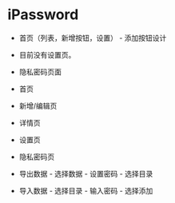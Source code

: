 # iPassword

 - 首页（列表，新增按钮，设置） - 添加按钮设计
 - 目前没有设置页。
 - 隐私密码页面


 - 首页
 - 新增/编辑页
 - 详情页
 - 设置页
 - 隐私密码页
 - 导出数据 - 选择数据 - 设置密码 - 选择目录
 - 导入数据 - 选择目录 - 输入密码 - 选择添加
